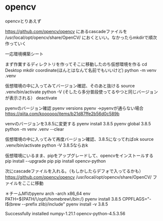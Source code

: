 # opencv
opencvとりあえず

https://github.com/opencv/opencv
にあるcascadeファイルを
/usr/local/opt/opencv/share/OpenCV/
におくといい。なかったらmkdirで順次作っていく


一応環境構築シート

まず作業するディレクトリを作ってそこに移動したのち仮想環境を作る
cd Desktop
mkdir coordinate(ほんとはなんて名前でもいいけど)
python -m venv .venv


仮想環境の中に入ってみてバージョン確認、そのあと抜ける
source .venv/bin/activate
python -V
(そしたら多分普段使ってるやつと同じバージョンが表示される）
deactivate

pyenvのバージョン確認
pyenv versions
pyenv 
→pyenvが通らない場合
https://qiita.com/koooooo/items/b21d87ffe2b56d0c589b

venvのバージョンを3.8.5に変更する
pyenv install 3.8.5
pyenv global 3.8.5
python -m venv .venv --clear

仮想環境の中に入ってみて再度バージョン確認、3.8.5になってればok
source .venv/bin/activate
python -V
3.8.5ならおk

仮想環境にいるまま、pipをアップグレードして、opencvをインストールする
pip install --upgrade pip
pip install opencv-python

次にcascadeファイルを入れる。（もしかしたらデフォで入ってるかも）
https://github.com/opencv/opencv
/usr/local/opt/opencv/share/OpenCV/
ファイルをここに移動

＊チームM1のpyenv
arch -arch x86_64 env PATH=${PATH/\/opt\/homebrew\/bin:/} pyenv install 3.8.5
CPPFLAGS="-I$(brew --prefix zlib)/include" pyenv install -v 3.8.5


Successfully installed numpy-1.21.1 opencv-python-4.5.3.56
